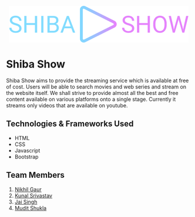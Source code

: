 <a href="https://kunalsrivastav.github.io/shibashow" style="display: block; text-align: center;"><img src="./images/shiba-show-logo.png" alt="" /></a>

# Shiba Show

<p>Shiba Show aims to provide the streaming service which is available at free of cost. Users will be able to search movies and web series and stream on the website itself. We shall strive to provide almost all the best and free content available on various platforms onto a single stage. Currently it streams only videos that are available on youtube.</p>

## Technologies & Frameworks Used
<ul>
    <li>HTML</li>
    <li>CSS</li>
    <li>Javascript</li>
    <li>Bootstrap</li>
</ul>

## Team Members
<ol>
<li><a href="https://github.com/nikhil-gaur457" target="_blank">Nikhil Gaur</a></li>
<li><a href="https://github.com/kunalsrivastav" target="_blank">Kunal Srivastav</a></li>
<li><a href="https://github.com/jai-singh-1" target="_blank">Jai Singh</a></li>
<li><a href="https://github.com/Mudit-Shukla" target="_blank">Mudit Shukla</a></li>
</ol>